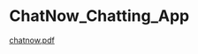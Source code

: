 # ChatNow_Chatting_App
[chatnow.pdf](https://github.com/Saksham14coder/ChatNow_Chatting_App/files/11885429/chatnow.pdf)

